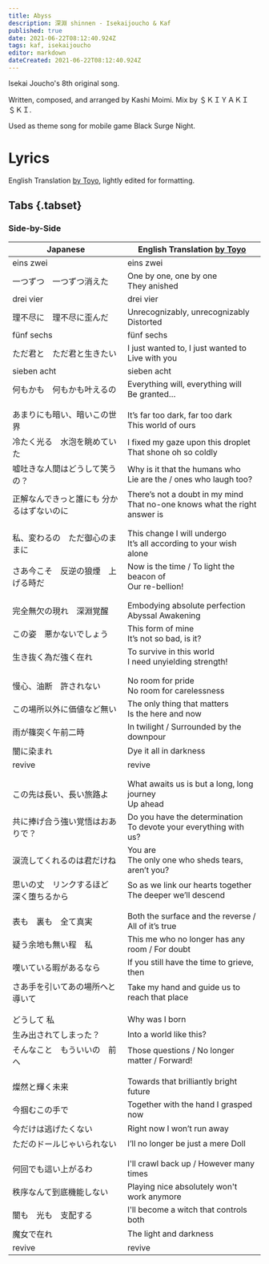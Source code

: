 ```yaml
---
title: Abyss
description: 深淵 shinnen - Isekaijoucho & Kaf
published: true
date: 2021-06-22T08:12:40.924Z
tags: kaf, isekaijoucho
editor: markdown
dateCreated: 2021-06-22T08:12:40.924Z
---
```


Isekai Joucho's 8th original song.

Written, composed, and arranged by Kashi Moimi. Mix by ＄ＫＩＹＡＫＩ＄ＫＩ.

Used as theme song for mobile game Black Surge Night.

# Lyrics

English Translation [by Toyo](https://docs.google.com/document/d/1PnmRm5KQd-cOgrwVRIQtbqFzYZOo4-10fVtsXxzrkTg/edit), lightly edited for formatting.

## Tabs {.tabset}

### Side-by-Side

|Japanese|English Translation [by Toyo](https://docs.google.com/document/d/1PnmRm5KQd-cOgrwVRIQtbqFzYZOo4-10fVtsXxzrkTg/edit)|
|--------|---|
|eins zwei|eins zwei|
|一つずつ　一つずつ消えた|One by one, one by one<br>They anished|
|drei vier|drei vier|
|理不尽に　理不尽に歪んだ|Unrecognizably, unrecognizably<br>Distorted|
|fünf sechs|fünf sechs|
|ただ君と　ただ君と生きたい|I just wanted to, I just wanted to<br>Live with you|
|sieben acht|sieben acht|
|何もかも　何もかも叶えるの|Everything will, everything will<br>Be granted…|
| | |
| | |
|あまりにも暗い、暗いこの世界|It’s far too dark, far too dark<br>This world of ours|
|冷たく光る　水泡を眺めていた|I fixed my gaze upon this droplet<br>That shone oh so coldly|
|嘘吐きな人間はどうして笑うの？|Why is it that the humans who<br>Lie are the / ones who laugh too?|
|正解なんできっと誰にも 分かるはずないのに|There’s not a doubt in my mind<br>That no-one knows what the right answer is|
| | |
| | |
|私、変わるの　ただ御心のままに|This change I will undergo<br>It’s all according to your wish alone|
|さあ今こそ　反逆の狼煙　上げる時だ|Now is the time / To light the beacon of<br>Our re-bellion!|
| | |
| | |
|完全無欠の現れ　深淵覚醒|Embodying absolute perfection<br>Abyssal Awakening|
|この姿　悪かないでしょう|This form of mine<br>It’s not so bad, is it?|
|生き抜く為だ強く在れ|To survive in this world<br>I need unyielding strength!|
| | |
| | |
|慢心、油断　許されない|No room for pride<br>No room for carelessness|
|この場所以外に価値など無い|The only thing that matters<br>Is the here and now|
|雨が篠突く午前二時|In twilight / Surrounded by the downpour|
|闇に染まれ|Dye it all in darkness|
|revive|revive|
| | |
| | |
|この先は長い、長い旅路よ|What awaits us is but a long, long journey<br>Up ahead|
|共に捧げ合う強い覚悟はおありで？|Do you have the determination<br>To devote your everything with us?|
|涙流してくれるのは君だけね|You are<br>The only one who sheds tears, aren’t you?|
|思いの丈　リンクするほど　深く堕ちるから|So as we link our hearts together<br>The deeper we’ll descend|
| | |
| | |
|表も　裏も　全て真実|Both the surface and the reverse / All of it’s true|
|疑う余地も無い程　私|This me who no longer has any room / For doubt|
|嘆いている暇があるなら|If you still have the time to grieve, then|
|さあ手を引いてあの場所へと導いて|Take my hand and guide us to reach that place|
| | |
| | |
|どうして 私|Why was I born|
|生み出されてしまった？|Into a world like this?|
|そんなこと　もういいの　前へ|Those questions / No longer matter / Forward! |
| | |
| | |
|燦然と輝く未来|Towards that brilliantly bright future|
|今掴むこの手で|Together with the hand I grasped now|
|今だけは逃げたくない|Right now I won’t run away|
|ただのドールじゃいられない|I’ll no longer be just a mere Doll|
| | |
| | |
|何回でも這い上がるわ|I'll crawl back up / However many times|
|秩序なんて到底機能しない|Playing nice absolutely won't work anymore|
|闇も　光も　支配する|I'll become a witch that controls both|
|魔女で在れ|The light and darkness|
|revive|revive|
